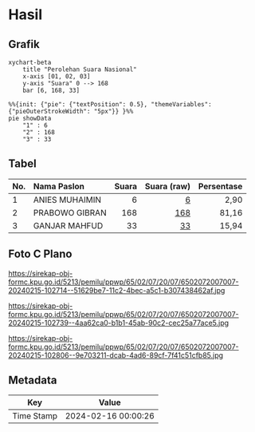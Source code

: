# Hasil

## Grafik

```mermaid
xychart-beta
    title "Perolehan Suara Nasional"
    x-axis [01, 02, 03]
    y-axis "Suara" 0 --> 168
    bar [6, 168, 33]
```

```mermaid
%%{init: {"pie": {"textPosition": 0.5}, "themeVariables": {"pieOuterStrokeWidth": "5px"}} }%%
pie showData
    "1" : 6
    "2" : 168
    "3" : 33
```

## Tabel

| No. | Nama Paslon    | Suara | Suara (raw) | Persentase |
|:--- |:-------------- | -----:| -----------:| ----------:|
| 1   | ANIES MUHAIMIN | 6     | [6][p-1]    | 2,90       |
| 2   | PRABOWO GIBRAN | 168   | [168][p-2]  | 81,16      |
| 3   | GANJAR MAHFUD  | 33    | [33][p-3]   | 15,94      |


[p-1]: https://github.com/gigit-pemilu/pemilu-2024/blob/main/pilpres/hitung-suara/sub/65-kalimantan-utara/sub/02-malinau/sub/07-malinau-utara/sub/2007-respen-tubu/sub/007-tps/sub/paslon-1.txt
[p-2]: https://github.com/gigit-pemilu/pemilu-2024/blob/main/pilpres/hitung-suara/sub/65-kalimantan-utara/sub/02-malinau/sub/07-malinau-utara/sub/2007-respen-tubu/sub/007-tps/sub/paslon-2.txt
[p-3]: https://github.com/gigit-pemilu/pemilu-2024/blob/main/pilpres/hitung-suara/sub/65-kalimantan-utara/sub/02-malinau/sub/07-malinau-utara/sub/2007-respen-tubu/sub/007-tps/sub/paslon-3.txt

## Foto C Plano

https://sirekap-obj-formc.kpu.go.id/5213/pemilu/ppwp/65/02/07/20/07/6502072007007-20240215-102714--51629be7-11c2-4bec-a5c1-b307438462af.jpg

https://sirekap-obj-formc.kpu.go.id/5213/pemilu/ppwp/65/02/07/20/07/6502072007007-20240215-102739--4aa62ca0-b1b1-45ab-90c2-cec25a77ace5.jpg

https://sirekap-obj-formc.kpu.go.id/5213/pemilu/ppwp/65/02/07/20/07/6502072007007-20240215-102806--9e703211-dcab-4ad6-89cf-7f41c51cfb85.jpg


## Metadata

| Key        | Value               |
| ---------- | ------------------- |
| Time Stamp | 2024-02-16 00:00:26 |



